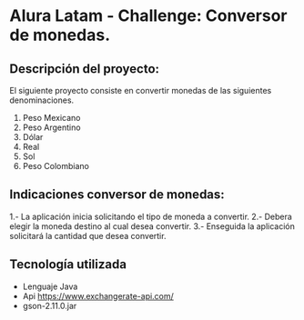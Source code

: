 # Alura Latam - Challenge: Conversor de monedas.

## Descripción del proyecto:

El siguiente proyecto consiste en convertir monedas de las siguientes denominaciones.

1) Peso Mexicano
2) Peso Argentino
3) Dólar
4) Real
5) Sol
6) Peso Colombiano

## Indicaciones conversor de monedas:

1.- La aplicación inicia solicitando el tipo de moneda a convertir.
2.- Debera elegir la moneda destino al cual desea convertir.
3.- Enseguida la aplicación solicitará la cantidad que desea convertir.

## Tecnología utilizada

- Lenguaje Java
- Api https://www.exchangerate-api.com/
- gson-2.11.0.jar
